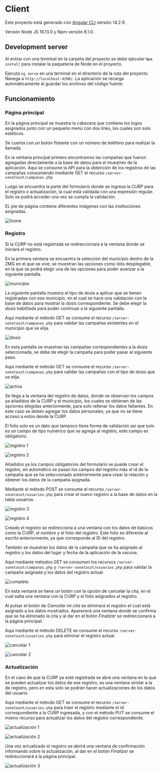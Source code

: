 # Client

Este proyecto está generado con [Angular CLI](https://github.com/angular/angular-cli) versión 14.2.9.

Versión Node JS 16.13.0 y Npm versión 8.1.0.


## Development server

Al entrar con una terminal en la carpeta del proyecto se debe ejecutar `Npm install` para instalar la paquetería de Node en el proyecto.

Ejecuta `ng serve` en una terminal en el directorio de la ruta del proyecto. Navega a `http://localhost:4200/`. La aplicación se recarga automáticamente al guardar los archivos del código fuente.

## Funcionamiento

### Página principal

En la página principal se muestra la cabecera que contiene los logos asignados junto con un pequeño menú con dos links, los cuales son solo estéticos.

Se cuenta con un botón flotante con un número de teléfono para realizar la llamada.

En la ventana principal primero encontramos las campañas que fueron agregadas directamente a la base de datos para el muestreo de la aplicación. Aquí se consume la API para la obtención de los registros de las campañas consumiendo mediante GET el recurso `/server-sonetasot/campanas.php`

Luego se encuentra la parte del formulario donde se ingresa la CURP para el registro o actualización, la cual está validada con una expresión regular. Solo se podrá acceder una vez se cumpla la validación.

EL pie de página contiene diferentes imágenes con las instituciones asignadas.

![home](images/home-01.png "home")

### Registro

Si la CURP no está registrada se redireccionará a la ventana donde se iniciará el registro.

En la primera ventana se encuentra la selección del municipio dentro de la ZMG en el que se vive, se muestran las opciones como lista desplegable, en la que se podrá elegir una de las opciones para poder avanzar a la siguiente pantalla.

![municipio](images/municipio-01.png "municipio")

La siguiente pantalla muestra el tipo de dosis a aplicar que se tienen registradas con ese municipio, en el cual se hace una validación con la base de datos para mostrar la dosis correspondiente. Se debe elegir la dosis habilitada para poder continuar a la siguiente pantalla.

Aquí mediante el método GET se consume el recurso `/server-sonetasot/campanas.php` para validar las campañas existentes en el municipio que se elija.

![dosis](images/dosis-01.png "dosis")

En esta pantalla se muestran las campañas correspondientes a la dosis seleccionada, se debe de elegir la campaña para poder pasar al siguiente paso.

Aquí mediante el método GET se consume el recurso `/server-sonetasot/campanas.php` para validar las campañas con el tipo de dosis que se elija.

![activa](images/activa-01.png "activa")

Se llega a la ventana del registro de datos, donde se observan los campos ya añadidos de la CURP y el municipio, los cuales se obtienen de las opciones elegidas anteriormente, para solo rellenar los datos faltantes. En este caso se deben agregar los datos personales, ya que no se tiene acceso a estos desde la CURP. 

El folio solo es un dato que tampoco tiene forma de validación así que solo es un campo de tipo numérico que se agrega al registro, este campo es obligatorio.

![registro 1](images/registro-01.png "registro")

![registro 2](images/registro-02.png "registro")

Añadidos ya los campos obligatorios del formulario se puede crear el registro, en automático se pasan los campos del registro más el id de la campaña que se ha seleccionado anteriormente para crear la relación y obtener los datos de la campaña asignada.

Mediante el método POST se consume el recurso `/server-sonetasot/usuarios.php` para crear el nuevo registro a la base de datos en la tabla usuarios.

![registro 3](images/registro-03.png "registro")

![registro 4](images/registro-04.png "registro")

Creado el registro se redirecciona a una ventana con los datos de básicos como la CURP, el nombre y el folio del registro. Este folio es diferente al escrito anteriormente, ya que corresponde al ID del registro.

También se muestran los datos de la campaña que se ha asignado al registro y los datos del lugar y fecha de la aplicación de la vacuna.

Aquí mediante métodos GET se consumen los recursos `/server-sonetasot/campanas.php` y `/server-sonetasot/usuarios.php` para validar la campaña asignada y los datos del registro actual.

![completo](images/completo-04.png "completo")

En esta ventana se tiene un botón con la opción de cancelar la cita, en el cual salta una ventana con la CURP y el folio asignados al registro.

Al pulsar el botón de *Cancelar mi cita* se eliminará el registro el cual está asignado a los datos mostrados. Aparecerá una ventana donde se confirma que se ha eliminado la cita y al dar en el botón *Finalizar* se redireccionará a la página principal.

Aquí mediante el método DELETE se consume el recurso `/server-sonetasot/usuarios.php` para eliminar el registro actual.

![cancelar 1](images/cancelar-01.png "cancelar")

![cancelar 2](images/cancelar-02.png "cancelar")

### Actualización

En el caso de que la CURP ya esté registrada se abre una ventana en la que se pueden actualizar los datos de ese registro, es una ventana similar a la de registro, pero en esta solo se podrán hacer actualizaciones de los datos del usuario.

Aquí mediante el método GET se consume el recurso `/server-sonetasot/usuarios.php` para traer el registro mediante el id correspondiente a la CURP ingresada, y con el método PUT se consume el mismo recurso para actualizar los datos del registro correspondiente.

![actualización 1](images/actualizacion-01.png "actualización")

![actualización 2](images/actualizacion-02.png "actualización")

Una vez actualizado el registro se abrirá una ventana de confirmación informando sobre la actualización, al dar en el botón *Finalizar* se redireccionará a la página principal.

![actualización 3](images/actualizacion-03.png "actualización")
